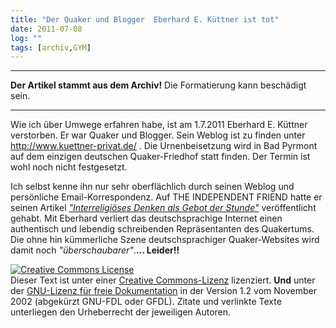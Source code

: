 ```yaml
---
title: "Der Quaker und Blogger  Eberhard E. Küttner ist tot"
date: 2011-07-08
log: ""
tags: [archiv,GYM]
---
```

<hr><b>Der Artikel stammt aus dem Archiv!</b> Die Formatierung kann beschädigt sein.<hr>

Wie ich über Umwege erfahren habe, ist  am 1.7.2011 Eberhard E. Küttner verstorben. Er war Quaker und Blogger. Sein Weblog ist zu finden unter http://www.kuettner-privat.de/ . Die Urnenbeisetzung wird in Bad Pyrmont auf dem einzigen deutschen Quaker-Friedhof statt finden. Der Termin  ist wohl noch nicht festgesetzt. 

Ich selbst kenne ihn nur sehr oberflächlich durch seinen Weblog und persönliche Email-Korrespondenz. Auf  THE INDEPENDENT FRIEND hatte er seinen Artikel <a href="http://www.the-independent-friend.de/?q=node/220"><i>"Interreligiöses Denken als Gebot der Stunde"</i></a> veröffentlicht gehabt.  Mit Eberhard verliert das deutschsprachige Internet einen authentisch und lebendig schreibenden Repräsentanten des Quakertums. Die ohne hin kümmerliche Szene deutschsprachiger Quaker-Websites wird damit noch <i>"überschaubarer"</i>.<b>... Leider!!</b>



<a rel="license" href="http://creativecommons.org/licenses/by-sa/3.0/de/"><img alt="Creative Commons License" style="border-width: 0pt;" src="http://i.creativecommons.org/l/by-sa/3.0/de/88x31.png" /></a><br />
        Dieser <span xmlns:dc="http://purl.org/dc/elements/1.1/" href="http://purl.org/dc/dcmitype/Text" rel="dc:type">Text</span> ist unter einer <a rel="license" href="http://creativecommons.org/licenses/by-sa/3.0/de/">Creative Commons-Lizenz</a> lizenziert. <b>Und</b> unter der <a href="http://de.wikipedia.org/wiki/GFDL">GNU-Lizenz f&uuml;r freie Dokumentation</a> in der Version 1.2 vom November 2002 (abgek&uuml;rzt GNU-FDL oder GFDL). Zitate und verlinkte Texte unterliegen den Urheberrecht der jeweiligen Autoren.
